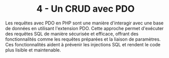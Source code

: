 <h1 align="center" id="title">
4 - Un CRUD avec PDO
</h1>
<p id="description"> 
Les requêtes avec PDO en PHP sont une manière d'interagir avec une base de données en utilisant
l'extension PDO.
Cette approche permet d'exécuter des requêtes SQL de manière sécurisée et efficace, offrant des
fonctionnalités comme les requêtes préparées et la liaison de paramètres. Ces fonctionnalités
aident à prévenir les injections SQL et rendent le code plus lisible et maintenable.
</p>